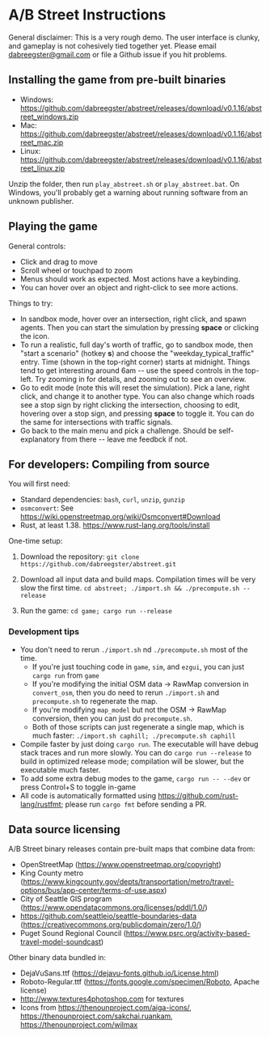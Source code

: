 # A/B Street Instructions

General disclaimer: This is a very rough demo. The user interface is clunky, and
gameplay is not cohesively tied together yet. Please email
<dabreegster@gmail.com> or file a Github issue if you hit problems.

## Installing the game from pre-built binaries

- Windows:
  https://github.com/dabreegster/abstreet/releases/download/v0.1.16/abstreet_windows.zip
- Mac:
  https://github.com/dabreegster/abstreet/releases/download/v0.1.16/abstreet_mac.zip
- Linux:
  https://github.com/dabreegster/abstreet/releases/download/v0.1.16/abstreet_linux.zip

Unzip the folder, then run `play_abstreet.sh` or `play_abstreet.bat`. On
Windows, you'll probably get a warning about running software from an unknown
publisher.

## Playing the game

General controls:

- Click and drag to move
- Scroll wheel or touchpad to zoom
- Menus should work as expected. Most actions have a keybinding.
- You can hover over an object and right-click to see more actions.

Things to try:

- In sandbox mode, hover over an intersection, right click, and spawn agents.
  Then you can start the simulation by pressing **space** or clicking the icon.
- To run a realistic, full day's worth of traffic, go to sandbox mode, then
  "start a scenario" (hotkey **s**) and choose the "weekday_typical_traffic"
  entry. Time (shown in the top-right corner) starts at midnight. Things tend to
  get interesting around 6am -- use the speed controls in the top-left. Try
  zooming in for details, and zooming out to see an overview.
- Go to edit mode (note this will reset the simulation). Pick a lane, right
  click, and change it to another type. You can also change which roads see a
  stop sign by right clicking the intersection, choosing to edit, hovering over
  a stop sign, and pressing **space** to toggle it. You can do the same for
  intersections with traffic signals.
- Go back to the main menu and pick a challenge. Should be self-explanatory from
  there -- leave me feedbck if not.

## For developers: Compiling from source

You will first need:

- Standard dependencies: `bash`, `curl`, `unzip`, `gunzip`
- `osmconvert`: See https://wiki.openstreetmap.org/wiki/Osmconvert#Download
- Rust, at least 1.38. https://www.rust-lang.org/tools/install

One-time setup:

1.  Download the repository:
    `git clone https://github.com/dabreegster/abstreet.git`

2.  Download all input data and build maps. Compilation times will be very slow
    the first time. `cd abstreet; ./import.sh && ./precompute.sh --release`

3.  Run the game: `cd game; cargo run --release`

### Development tips

- You don't need to rerun `./import.sh` nd `./precompute.sh` most of the time.
  - If you're just touching code in `game`, `sim`, and `ezgui`, you can just
    `cargo run` from `game`
  - If you're modifying the initial OSM data -> RawMap conversion in
    `convert_osm`, then you do need to rerun `./import.sh` and `precompute.sh`
    to regenerate the map.
  - If you're modifying `map_model` but not the OSM -> RawMap conversion, then
    you can just do `precompute.sh`.
  - Both of those scripts can just regenerate a single map, which is much
    faster: `./import.sh caphill; ./precompute.sh caphill`
- Compile faster by just doing `cargo run`. The executable will have debug stack
  traces and run more slowly. You can do `cargo run --release` to build in
  optimized release mode; compilation will be slower, but the executable much
  faster.
- To add some extra debug modes to the game, `cargo run -- --dev` or press
  Control+S to toggle in-game
- All code is automatically formatted using
  https://github.com/rust-lang/rustfmt; please run `cargo fmt` before sending a
  PR.

## Data source licensing

A/B Street binary releases contain pre-built maps that combine data from:

- OpenStreetMap (https://www.openstreetmap.org/copyright)
- King County metro
  (https://www.kingcounty.gov/depts/transportation/metro/travel-options/bus/app-center/terms-of-use.aspx)
- City of Seattle GIS program
  (https://www.opendatacommons.org/licenses/pddl/1.0/)
- https://github.com/seattleio/seattle-boundaries-data
  (https://creativecommons.org/publicdomain/zero/1.0/)
- Puget Sound Regional Council
  (https://www.psrc.org/activity-based-travel-model-soundcast)

Other binary data bundled in:

- DejaVuSans.ttf (https://dejavu-fonts.github.io/License.html)
- Roboto-Regular.ttf (https://fonts.google.com/specimen/Roboto, Apache license)
- http://www.textures4photoshop.com for textures
- Icons from https://thenounproject.com/aiga-icons/,
  https://thenounproject.com/sakchai.ruankam, https://thenounproject.com/wilmax
